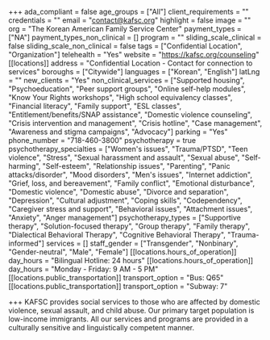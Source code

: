 +++
ada_compliant = false
age_groups = ["All"]
client_requirements = ""
credentials = ""
email = "contact@kafsc.org"
highlight = false
image = ""
org = "The Korean American Family Service Center"
payment_types = ["NA"]
payment_types_non_clinical = []
program = ""
sliding_scale_clinical = false
sliding_scale_non_clinical = false
tags = ["Confidential Location", "Organization"]
telehealth = "Yes"
website = "https://kafsc.org/counseling"
[[locations]]
address = "Confidential Location - Contact for connection to services"
boroughs = ["Citywide"]
languages = ["Korean", "English"]
latLng = ""
new_clients = "Yes"
non_clinical_services = ["Supported housing", "Psychoeducation", "Peer support groups", "Online self-help modules", "Know Your Rights workshops", "High school equivalency classes", "Financial literacy", "Family support", "ESL classes", "Entitlement/benefits/SNAP assistance", "Domestic violence counseling", "Crisis intervention and management", "Crisis hotline", "Case management", "Awareness and stigma campaigns", "Advocacy"]
parking = "Yes"
phone_number = "718-460-3800"
psychotherapy = true
psychotherapy_specialties = ["Women's issues", "Trauma/PTSD", "Teen violence", "Stress", "Sexual harassment and assault", "Sexual abuse", "Self-harming", "Self-esteem", "Relationship issues", "Parenting", "Panic attacks/disorder", "Mood disorders", "Men's issues", "Internet addiction", "Grief, loss, and bereavement", "Family conflict", "Emotional disturbance", "Domestic violence", "Domestic abuse", "Divorce and separation", "Depression", "Cultural adjustment", "Coping skills", "Codependency", "Caregiver stress and support", "Behavioral issues", "Attachment issues", "Anxiety", "Anger management"]
psychotherapy_types = ["Supportive therapy", "Solution-focused therapy", "Group therapy", "Family therapy", "Dialectical Behavioral Therapy", "Cognitive Behavioral Therapy", "Trauma-informed"]
services = []
staff_gender = ["Transgender", "Nonbinary", "Gender-neutral", "Male", "Female"]
[[locations.hours_of_operation]]
day_hours = "Bilingual Hotline: 24 hours"
[[locations.hours_of_operation]]
day_hours = "Monday - Friday: 9 AM - 5 PM"
[[locations.public_transportation]]
transport_option = "Bus: Q65"
[[locations.public_transportation]]
transport_option = "Subway: 7"

+++
KAFSC provides social services to those who are affected by domestic violence, sexual assault, and child abuse. Our primary target population is low-income immigrants. All our services and programs are provided in a culturally sensitive and linguistically competent manner.